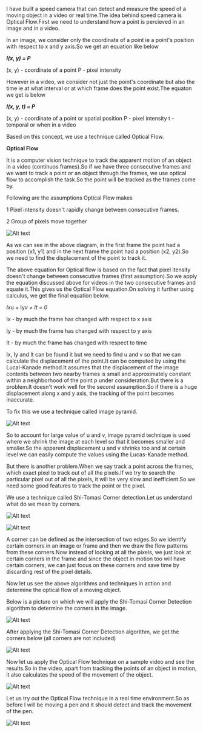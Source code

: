 I have built a speed camera that can detect and measure the speed of a moving object in a video or real time.The idea behind speed camera is Optical Flow.First we need to understand how a point is percieved in an image and in a video.

In an image, we consider only the coordinate of a point ie a point's position with respect to x and y axis.So we get an equation like below

***I(x, y) = P***

(x, y) - coordinate of a point
P - pixel intensity

However in a video, we consider not just the point's coordinate but also the time ie at what interval or at which frame does the point exist.The equaton we get is below

***I(x, y, t) = P***

(x, y) - coordinate of a point or spatial position
P - pixel intensity
t - temporal or when in a video

Based on this concept, we use a technique called Optical Flow.

**Optical Flow**

It is a computer vision technique to track the apparent motion of an object in a video (continuos frames).So if we have three consecutive frames and we want to track a point or an object through the frames, we use optical flow to accomplish the task.So the point will be tracked as the frames come by.

Following are the assumptions Optical Flow makes

1 Pixel intensity doesn't rapidly change between consecutive frames.

2 Group of pixels move together

![Alt text](https://github.com/Souvikray/Speed-Camera/blob/master/screenshot2.png?raw=true "Optional Title")

As we can see in the above diagram, in the first frame the point had a position (x1, y1) and in the next frame the point had a position (x2, y2).So we need to find the displacement of the point to track it.

The above equation for Optical flow is based on the fact that pixel itensity doesn't change between consecutive frames (first assumption).So we apply the equation discussed above for videos in the two consecutive frames and equate it.This gives us the Optical Flow equation.On solving it further using calculus, we get the final equation below.

*Ix*u + Iy*v + It = 0*

Ix - by much the frame has changed with respect to x axis

Iy - by much the frame has changed with respect to y axis

It - by much the frame has changed with respect to time

Ix, Iy and It can be found it but we need to find u and v so that we can calculate the displacement of the point.It can be computed by using the Lucal-Kanade method.It assumes that the displacement of the image contents between two nearby frames is small and approximately constant within a neighborhood of the point p under consideration.But there is a problem.It doesn't work well for the second assumption.So if there is a huge displacement along x and y axis, the tracking of the point becomes inaccurate.

To fix this we use a technique called image pyramid.

![Alt text](https://github.com/Souvikray/Speed-Camera/blob/master/screenshot3.png?raw=true "Optional Title")

So to account for large value of u and v, image pyramid technique is used where we shrink the image at each level so that it becomes smaller and smaller.So the apparent displacement u and v shrinks too and at certain level we can easily compute the values using the Lucas-Kanade method.

But there is another problem.When we say track a point across the frames, which exact pixel to track out of all the pixels.If we try to search the particular pixel out of all the pixels, it will be very slow and inefficient.So we need some good features to track the point or the pixel.

We use a technique called Shi-Tomasi Corner detection.Let us understand what do we mean by corners.

![Alt text](https://github.com/Souvikray/Speed-Camera/blob/master/screenshot4.gif?raw=true "Optional Title")

![Alt text](https://github.com/Souvikray/Speed-Camera/blob/master/screenshot5.jpg?raw=true "Optional Title")

A corner can be defined as the intersection of two edges.So we identify certain corners in an image or frame and then we draw the flow patterns from these corners.Now instead of looking at all the pixels, we just look at certain corners in the frame and since the object in motion too will have certain corners, we can just focus on these corners and save time by discarding rest of the pixel details.

Now let us see the above algorithms and techniques in action and determine the optical flow of a moving object.

Below is a picture on which we will apply the Shi-Tomasi Corner Detection algorithm to determine the corners in the image.

![Alt text](https://github.com/Souvikray/Speed-Camera/blob/master/ironman3.jpg?raw=true "Optional Title")

After applying the Shi-Tomasi Corner Detection algorithm, we get the corners below (all corners are not included)

![Alt text](https://github.com/Souvikray/Speed-Camera/blob/master/screenshot1.png?raw=true "Optional Title")

Now let us apply the Optical Flow technique on a sample video and see the results.So in the video, apart from tracking the points of an object in motion, it also calculates the speed of the movement of the object.

![Alt text](https://github.com/Souvikray/Speed-Camera/blob/master/SpeedCameraVideo.gif?raw=true "Optional Title")

Let us try out the Optical Flow technique in a real time environment.So as before I will be moving a pen and it should detect and track the movement of the pen.

![Alt text](https://github.com/Souvikray/Speed-Camera/blob/master/SpeedCameraRealTime.gif?raw=true "Optional Title")





